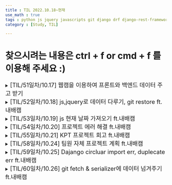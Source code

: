 ```yaml
---
title : TIL 2022.10.18~현재
use_math : true
tags : python js jquery javascripts git django drf django-rest-framework
category : [Study, TIL]

---
```

찾으시려는 내용은 ctrl + f or cmd + f 를 이용해 주세요 :)
=====

<details>
<summary><span style = "font-size : 1.3em;">[TIL/51일차/10.17] 웹캠을 이용하여 프론트와 백엔드 데이터 주고 받기</span></summary>
<div markdown ="1">

## js 주기적인 시간을 가지고 함수를 반복 실행, 중지, 지연하기

- 프론트(Js)에서 일정 주기로 함수를 실행하기 위해서 setinterval()을 사용했습니다.

```js
setInterval(실행할 함수, 주기(밀리세컨드)) // 반복 실행
clearinterval(중지할 함수) // 반복 실행 종료 함수
```

- 일정 시간을 지연하여 함수를 실행하기 위해서 setTimeout()을 사용했습니다.

```js
setTimeout(실행할 함수, 지연시간)
```

## 프론트에서 웹캠을 사용하기.

- 웹캠을 이용해야하는 서비스를 만들기 위해 Web API에서 MediaDevices를 사용하여 해결

```js
<video id="video" width="320" height="240" style="border: 1px solid black;"  autoplay></video>

var video = document.getElementById('video');
if(navigator.mediaDevices && navigator.mediaDevices.getUserMedia) {
    navigator.mediaDevices.getUserMedia({ video: true }).then(function(stream) {

	    video.srcObject = stream;
      localstream = stream;
	    video.play();

    });
  }
```

- 중지

```js
video.pause();
video.src = "";
localstream.getTracks()[0].stop();
```

## base64를 통해 이미지를 디코딩 인코딩 하기

- canvas API를 통해 이미지를 인코딩할 수 있었습니다.

```js
<canvas id="canvas"></canvas>

const canvas = document.getElementById("canvas"); //그릴곳
const ctx = canvas.getContext("2d"); // 2d 인터페이스를 사용

ctx.drawImage(video, 0,0,960,720);
var drawCanvas = document.getElementById("canvas");
var data = drawCanvas.toURL('image/png'); // 타입을 지정하고 인코딩
```

- 장고에서 base64를 통해 디코딩할 수 있었습니다.

```python
import base64
img = request.POST.get('imgUpload', '') # base64를 통한 정보 값 문자열
img_str = img.split(',')[1] # 이미지 문자열 추출
imgdata = base64.b64decode(img_str) # 이미지 문자열 디코딩
arr = np.fromstring(imgdata, np.uint8) # 디코딩된 문자열을 ndrray로 변환
```
</div>
</details>




<details>
<summary><span style = "font-size : 1.3em;">[TIL/52일차/10.18] js,jquery로 데이터 다루기, git restore ft.내배캠</span></summary>
<div markdown ="1">

## js로 input값을 가져오기

```js
var input = document.getElementById(id); 

var value = input.value; //가져오기
input.value = null;  // 초기화
```

## js로 attr의 값을 지정, 삭제, 가져오기

```js
setAttribute('onclick','writeLED(1)') // 설정 예시
removeAttribute(속성명); // 지우기
getAttribute(속성명); //가져오기
```

## python strftime()을 통해 원하는 형식의 시간 사용하기

```python
from datetime import datetime

now = datetime.now() # current date and time

year = now.strftime("%Y")
print("year:", year)

month = now.strftime("%m")
print("month:", month)

day = now.strftime("%d")
print("day:", day)

time = now.strftime("%H:%M:%S")
print("time:", time)

date_time = now.strftime("%m/%d/%Y, %H:%M:%S")
print("date and time:",date_time)
```

## jquery로 요소의 삭제의 종류

```js
.remove()	선택한 요소를 DOM 트리에서 삭제한다. 삭제된 요소와 연관된 jQuery 데이터나 이벤트도 같이 삭제된다
.detach()	선택한 요소를 DOM 트리에서 삭제한다. (삭제된 요소와 연관된 jQuery 데이터나 이벤트는 유지된다.
.empty()	선택한 요소의 자식 요소를 모두 삭제한다.
.unwrap()	선택한 요소의 부모 요소를 삭제한다
```

## git에서 스테이지에서 제외 하고 싶은 파일이 있어 unstaged를 활하였습니다.

```shell
git restore --staged 파일이름
git restore --staged test.txt
```

## 맥 숨김 파일은 cmd+shift+ . (커멘드,쉬프트,점)

</div>
</details>



<details>
<summary><span style = "font-size : 1.3em;">[TIL/53일차/10.19] js 현재 날짜 가져오기 ft.내배캠</span>
</summary>
<div markdown ="1">

```js
const date = new Date();
```

</div>
</details>




<details>
<summary><span style = "font-size : 1.3em;">[TIL/54일차/10.20] 프로젝트 에러 해결 ft.내배캠</span>
</summary>
<div markdown ="1">

### 에러 1.

 캡쳐한 사진을 보내고 모델이 분석하는 과정에서 사용자가 종료 버튼을 눌렀을 때,

기존의 공부 시간이 종료되고 새로운 공부로그가 시작돼는 에러.

#### 해결.

is_running 플래그를 생성하여, start버튼을 누르면 true 반대로 false버튼을 누르면 true로 변환하고

이미지를 보내주는 uploadImage함수에서 ajax통신을 성공하였을 때, is_running의 값을 판단하여 false이면 다시 ajax통신으로 최근 생성된 공부로그를 지워준다.

### 에러 2.

 clearInterval()함수를 통해 루프를 종료 시켜줬음에도 루프가 도는 에러.

### 해결.

정확한 원인은 파악을 못햇으나 에러1과 같이 is_running 플래그를 통해서 확인하여 false값일 때 다시한 번 clearInterval을 실행하여 해결

</div>
</details>





<details>
<summary><span style = "font-size : 1.3em;">[TIL/55일차/10.21] KPT 프로젝트 회고 ft.내배캠</span>
</summary>
<div markdown ="1">

### 느낀점

- 경민 : 모델을 직접 학습시켜서 사용한 것이 아닌 기존의 모델을 가져와 사용한 부분은 아쉽다. 아직 머신러닝에 대해 기초가 잘 쌓이지 않은 상태에서 프로젝트를 하는 것이 좀 아쉬웠다. 다음 머신러닝 프로젝트에는 추천 시스템 활용을 위해 공부 필요. 저번 프로젝트에서 시도하면 좋을 부분들을 익숙하지 않기도 하며, 프로젝트를 짧은 시간 내에 완성해야하다 보니 잘 시도를 못 한 부분이 아쉬워서, 프로젝트 기간이 아닐 경우에 시도를 미리해봐야겠다.
- 원채 : 머신러닝을 이용해서 프로젝트를 기획한다는것에 어려움이 있었지만 팀원들의 도움으로 좋은 프로젝트를 기획하고 만들어 본 것 같아 좋았다. 팀프로젝트를 할 때마다 흐름을 정확히 이해하지 못해 무엇을 해야할지 모를때가 많다. 그것에 대해 어떻게 하면 좋을지 팀원들과 이야기를 나눠보면 좋을 것 같다.
- 민수 : 돌아보면 한게 없는 것 같다. 다른사람의 코드를 볼 생각을 못했다. 오히려 다른사람들의 코드를 보는게 나에게 도움이 되는 것 같다.
- 준호 : 프로젝트 기획이 좋았다. 팀원들과 대화를 통해 프로젝트를 개선하는 점이 너무 좋았고 즐거웠다. 아직도 코드를 보면 생각하지 않고 고치려고 하는 습관이 많이 남아 있었다. 천천히 고민하고 코드를 수정해야하는데 이해하지 못한 상태로 코드 변경을 시도해 간단한 문제도 3~4시간씩 걸려 해결했던 점이 아쉬웠다.
- 기훈 : 기획단계에서 아이디어는 좋았지만 실현이 가능할까 의문점이 있었었다. 튜터님과 상의하여 가능여부를 확인했고 실제로 발표날까지 완성된걸보니 처음 회의때 괜한 염려를 했다고 생각했다. 아이디어가 괜찮다면 한번쯤 구현이 가능할지 여부먼저 다같이 생각해보는 자세를 갖는게 좋을것 같다.

### KEEP

- 경민 : 각자의 하고 싶은 부분에 대해서 맡아서 열심히 임하는 것. 노션을 활용하는 것(미흡하지만 발전해 나가면 될 것). 브레인 스토밍(자기 생각 머뭇거리지 않고 말하기)
- 준호 : 프로젝트 발전을 위한 대화와 수정. Github commit 컨벤션 지키려고 노력한 점. github 와 live share 적절한 사용
- 민수 : 여러가지 아이디어를 합쳐서 프로젝트 체급을 키우기
- 기훈 : 부족한점을 서로 보완하여 기능 완성. 프로젝트 시작 전 튜터님과 상의하여 실현가능 여부와 방법 확인. [READ.MD](http://read.md/) ERD와 다이어그램을 구체적으로 작성. 코드 주석을 잘 작성하였음. 구현한 부분에 대해서 오류를 끝까지 붙들고 해결하였음.

### PROBLEM

- 준호 : 카카오 소셜로그인에서 닉네임을 User모델의 유니크 값으로 받아와서 이름때문에 중복가입이 안되는 문제. Github private 에서 public 으로 변경시 포크 사라지는 것?
- 경민 : 저번 프로젝트의 피드백이 꽤 많이 들어가지 않은 것. 원하는 api를 써보면서 백엔드 기능에 좀 소홀해진 것
- 민수 : 회원가입 이메일 인증을 만들지 못했다.

### TRY

- 원채 : Git add시 필요하고 사용한 부분만 올리기. 다른 팀이 사용했던 노션 체크박스를 이용한 진행사항 정리. 초기 모델링 작업과 프로젝트 계획 시 혼란이 없게 구체적으로 작성하기. 모든 팀원들이 다 이해했는지 확인하기. 다른 팀이 사용했던 노션 체크박스를 이용한 진행사항 정리.
- 민수 : 무엇을 하고 싶은지 무엇을 할 수 있는지 합의점을 찾고 잘 실행하기.
- 경민 : 노션의 유용한 템플릿을 찾아서 적용해 보기
- 준호 : 프로젝트 진행 시 구현 우선순위를 잘 정하지 못했던 것 같다(개인적으로). git에서 Django app migrations 폴더를 어떻게 관리 적용해야 할 지 고민. mysql 활용하고 보안유지 코드들 분리(.env)

</div>
</details>





<details>
<summary><span style = "font-size : 1.3em;">[TIL/58일차/10.24] 팀원 자체 프로젝트 계획 ft.내배캠</span>
</summary>
<div markdown ="1">

장고 심화를 들어가기 전에 팀의 장고에 대한 이해를 돋우기 위해서 팀 개별로 기능을 추가하면서 함수형 뷰를 연습하기로 하였습니다. 이 기능하나가 프로젝트의 메인이 될수 있을 만큼 많은 기능이 있어야 하지만 우리가 목표한 3일 동안 하지 못한다면 장고 심화 프로젝트 기간에 할 수 있지 않을까 싶습니다.

새로운 기능을 추가하니 만큼 각자의 아이디어도 모두가 이해한 상태에서 출발하면 좋기에 시간이 오래 걸렸지만 모두 의욕있게 할 수 있지 않을까 싶습니다.

</div>
</details>







<details>
<summary><span style = "font-size : 1.3em;">[TIL/59일차/10.25] Dajango circluar import err, duplecate err ft.내배캠</span>
</summary>
<div markdown ="1">

### django circluar import error 해결

- 두 개의 파일이 서로를 import하여 생긴 에러를 to=인자를 앱.모델로 import하지 않고 해결하였습니다.

```python

컬럼 = models.ForiegnKey(to='앱.모델')
```

### Duplicate column name user_id

- 동일한 컬럼의 이름이 있는 경우 발생할 수 있는 에러이다.
- 하지만 나는 동일한 컬럼의 이름이 없는 경우에 발생한 에러였다.
- 모든 앱에 대해 migrate를 동시에 하다보면 이전의 컬럼의 영향을 받아서 발생할 수 있다고 하였다.
- 그래서 migrate를 하나씩 진행하고 안된다면 —fake를 써보고 된다면 migrate를 진행하면 된다.

```python
python manage.py migrate 앱
# 그래도 오류가 난다면
python manage.py migrate 앱 --fake # 성공했다면 아래 진행
python manage.py migrate 앱
```

`--fake는 기존 컬럼들을 없던 셈 치고 만들어 보는 것이다.`

</div>
</details>




<details>
<summary><span style = "font-size : 1.3em;">[TIL/60일차/10.26] git fetch & serializer에 데이터 넘겨주기 ft.내배캠</span>
</summary>
<div markdown ="1">

## 로컬에서 풀 리퀘스트를 미리 가져오기

- .git/config 파일에 경로 추가후 git fetch ‘원격 저장소’

`fetch = +refs/heads/*:refs/remotes/origin/*`  origin은 원격 저장소 이름

```bash
git fetch ‘원격 저장소’
git merge origin/pr/숫자
```

## serializer에 필요한 데이터 값 넘겨주기

```python
serializer = MySerializer(study, context = {'request' : request})
```

</div>
</details>